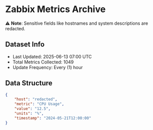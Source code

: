 # Zabbix Metrics Archive

⚠️ **Note**: Sensitive fields like hostnames and system descriptions are redacted.

## Dataset Info
- Last Updated: 2025-06-13 07:00 UTC
- Total Metrics Collected: 1049
- Update Frequency: Every (1) hour

## Data Structure
```json
{
    "host": "redacted",
    "metric": "CPU Usage",
    "value": "12.5",
    "units": "%",
    "timestamp": "2024-05-21T12:00:00"
}
```

